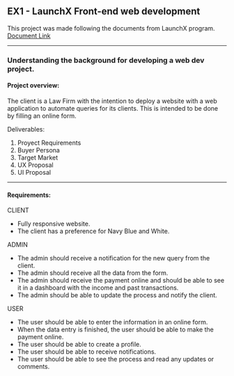
## EX1 - LaunchX Front-end web development

This project was made following the documents from LaunchX program. [Document Link](https://github.com/LaunchX-InnovaccionVirtual/FrontEnd-Mision/tree/main/01%20-%20INTRO/practicas)

---
### Understanding the background for developing a web dev project.

#### Project overview:
The client is a Law Firm with the intention to deploy a website with a web application to automate queries for its clients. This is intended to be done by filling an online form.

Deliverables:

1. Proyect Requirements
2. Buyer Persona
3. Target Market
4. UX Proposal
5. UI Proposal

---

#### Requirements:
CLIENT
- Fully responsive website.
- The client has a preference for Navy Blue and White.

ADMIN
- The admin should receive a notification for the new query from the client.
- The admin should receive all the data from the form.
- The admin should receive the payment online and should be able to see it in a dashboard with the income and past transactions.
- The admin should be able to update the process and notify the client.

USER
- The user should be able to enter the information in an online form.
- When the data entry is finished, the user should be able to make the payment online.
- The user should be able to create a profile.
- The user should be able to receive notifications.
- The user should be able to see the process and read any updates or comments.
